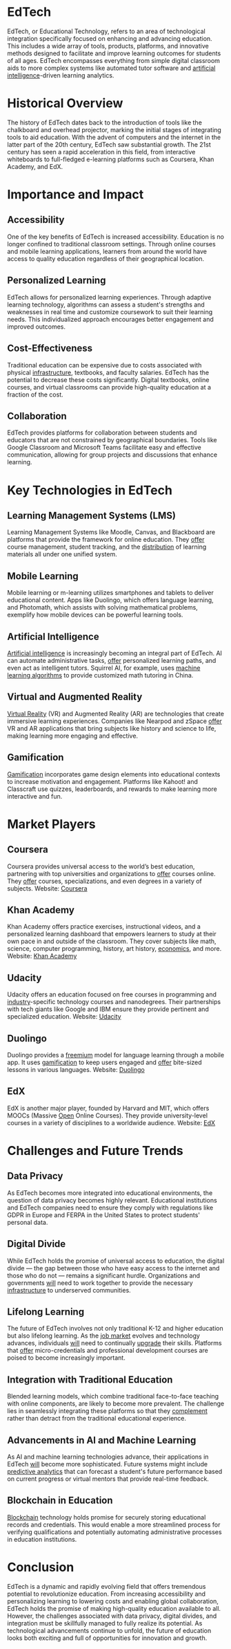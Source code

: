 # EdTech

EdTech, or Educational Technology, refers to an area of technological integration specifically focused on enhancing and advancing education. This includes a wide array of tools, products, platforms, and innovative methods designed to facilitate and improve learning outcomes for students of all ages. EdTech encompasses everything from simple digital classroom aids to more complex systems like automated tutor software and [artificial intelligence](../a/artificial_intelligence_in_trading.md)-driven learning analytics.

# Historical Overview

The history of EdTech dates back to the introduction of tools like the chalkboard and overhead projector, marking the initial stages of integrating tools to aid education. With the advent of computers and the internet in the latter part of the 20th century, EdTech saw substantial growth. The 21st century has seen a rapid acceleration in this field, from interactive whiteboards to full-fledged e-learning platforms such as Coursera, Khan Academy, and EdX.

# Importance and Impact

## Accessibility

One of the key benefits of EdTech is increased accessibility. Education is no longer confined to traditional classroom settings. Through online courses and mobile learning applications, learners from around the world have access to quality education regardless of their geographical location.

## Personalized Learning

EdTech allows for personalized learning experiences. Through adaptive learning technology, algorithms can assess a student's strengths and weaknesses in real time and customize coursework to suit their learning needs. This individualized approach encourages better engagement and improved outcomes.

## Cost-Effectiveness

Traditional education can be expensive due to costs associated with physical [infrastructure](../i/infrastructure.md), textbooks, and faculty salaries. EdTech has the potential to decrease these costs significantly. Digital textbooks, online courses, and virtual classrooms can provide high-quality education at a fraction of the cost.

## Collaboration

EdTech provides platforms for collaboration between students and educators that are not constrained by geographical boundaries. Tools like Google Classroom and Microsoft Teams facilitate easy and effective communication, allowing for group projects and discussions that enhance learning.

# Key Technologies in EdTech

## Learning Management Systems (LMS)

Learning Management Systems like Moodle, Canvas, and Blackboard are platforms that provide the framework for online education. They [offer](../o/offer.md) course management, student tracking, and the [distribution](../d/distribution.md) of learning materials all under one unified system.

## Mobile Learning

Mobile learning or m-learning utilizes smartphones and tablets to deliver educational content. Apps like Duolingo, which offers language learning, and Photomath, which assists with solving mathematical problems, exemplify how mobile devices can be powerful learning tools.

## Artificial Intelligence

[Artificial intelligence](../a/artificial_intelligence_in_trading.md) is increasingly becoming an integral part of EdTech. AI can automate administrative tasks, [offer](../o/offer.md) personalized learning paths, and even act as intelligent tutors. Squirrel AI, for example, uses [machine learning algorithms](../m/machine_learning_algorithms_in_trading.md) to provide customized math tutoring in China.

## Virtual and Augmented Reality

[Virtual Reality](../v/virtual_reality.md) (VR) and Augmented Reality (AR) are technologies that create immersive learning experiences. Companies like Nearpod and zSpace [offer](../o/offer.md) VR and AR applications that bring subjects like history and science to life, making learning more engaging and effective.

## Gamification

[Gamification](../g/gamification.md) incorporates game design elements into educational contexts to increase motivation and engagement. Platforms like Kahoot! and Classcraft use quizzes, leaderboards, and rewards to make learning more interactive and fun.

# Market Players

## Coursera

Coursera provides universal access to the world’s best education, partnering with top universities and organizations to [offer](../o/offer.md) courses online. They [offer](../o/offer.md) courses, specializations, and even degrees in a variety of subjects.
Website: [Coursera](https://www.coursera.org/)

## Khan Academy

Khan Academy offers practice exercises, instructional videos, and a personalized learning dashboard that empowers learners to study at their own pace in and outside of the classroom. They cover subjects like math, science, computer programming, history, art history, [economics](../e/economics.md), and more.
Website: [Khan Academy](https://www.khanacademy.org/)

## Udacity

Udacity offers an education focused on free courses in programming and [industry](../i/industry.md)-specific technology courses and nanodegrees. Their partnerships with tech giants like Google and IBM ensure they provide pertinent and specialized education.
Website: [Udacity](https://www.udacity.com/)

## Duolingo

Duolingo provides a [freemium](../f/freemium.md) model for language learning through a mobile app. It uses [gamification](../g/gamification.md) to keep users engaged and [offer](../o/offer.md) bite-sized lessons in various languages.
Website: [Duolingo](https://www.duolingo.com/)

## EdX

EdX is another major player, founded by Harvard and MIT, which offers MOOCs (Massive [Open](../o/open.md) Online Courses). They provide university-level courses in a variety of disciplines to a worldwide audience.
Website: [EdX](https://www.edx.org/)

# Challenges and Future Trends

## Data Privacy

As EdTech becomes more integrated into educational environments, the question of data privacy becomes highly relevant. Educational institutions and EdTech companies need to ensure they comply with regulations like GDPR in Europe and FERPA in the United States to protect students' personal data.

## Digital Divide

While EdTech holds the promise of universal access to education, the digital divide — the gap between those who have easy access to the internet and those who do not — remains a significant hurdle. Organizations and governments [will](../w/will.md) need to work together to provide the necessary [infrastructure](../i/infrastructure.md) to underserved communities.

## Lifelong Learning

The future of EdTech involves not only traditional K-12 and higher education but also lifelong learning. As the [job market](../j/job_market.md) evolves and technology advances, individuals [will](../w/will.md) need to continually [upgrade](../u/upgrade.md) their skills. Platforms that [offer](../o/offer.md) micro-credentials and professional development courses are poised to become increasingly important.

## Integration with Traditional Education

Blended learning models, which combine traditional face-to-face teaching with online components, are likely to become more prevalent. The challenge lies in seamlessly integrating these platforms so that they [complement](../c/complement.md) rather than detract from the traditional educational experience.

## Advancements in AI and Machine Learning

As AI and machine learning technologies advance, their applications in EdTech [will](../w/will.md) become more sophisticated. Future systems might include [predictive analytics](../p/predictive_analytics.md) that can forecast a student's future performance based on current progress or virtual mentors that provide real-time feedback.

## Blockchain in Education

[Blockchain](../b/blockchain_in_trading.md) technology holds promise for securely storing educational records and credentials. This would enable a more streamlined process for verifying qualifications and potentially automating administrative processes in education institutions.

# Conclusion

EdTech is a dynamic and rapidly evolving field that offers tremendous potential to revolutionize education. From increasing accessibility and personalizing learning to lowering costs and enabling global collaboration, EdTech holds the promise of making high-quality education available to all. However, the challenges associated with data privacy, digital divides, and integration must be skillfully managed to fully realize its potential. As technological advancements continue to unfold, the future of education looks both exciting and full of opportunities for innovation and growth.
